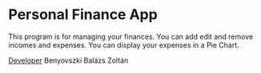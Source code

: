 # Personal Finance App

This program is for managing your finances. You can add edit and remove incomes and expenses. You can display your expenses in a Pie Chart.

<ins>Developer</ins>
Benyovszki Balázs Zoltán